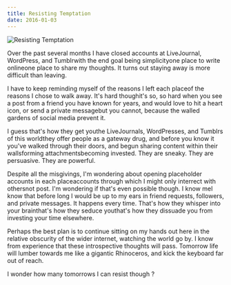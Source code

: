 ```yaml
---
title: Resisting Temptation
date: 2016-01-03
---
```


![Resisting Temptation](https://source.unsplash.com/dUPDhdeCN84/1600x900)

Over the past several months I have closed accounts at LiveJournal, WordPress, and Tumblrwith the end goal being simplicityone place to write onlineone place to share my thoughts. It turns out staying away is more difficult than leaving.

I have to keep reminding myself of the reasons I left each placeof the reasons I chose to walk away. It's hard thoughit's so, so hard when you see a post from a friend you have known for years, and would love to hit a heart icon, or send a private messagebut you cannot, because the walled gardens of social media prevent it.

I guess that's how they get youthe LiveJournals, WordPresses, and Tumblrs of this worldthey offer people as a gateway drug, and before you know it you've walked through their doors, and begun sharing content within their wallsforming attachmentsbecoming invested. They are sneaky. They are persuasive. They are powerful.

Despite all the misgivings, I'm wondering about opening placeholder accounts in each placeaccounts through which I might only interrect with othersnot post. I'm wondering if that's even possible though. I know meI know that before long I would be up to my ears in friend requests, followers, and private messages. It happens every time. That's how they whisper into your brainthat's how they seduce youthat's how they dissuade you from investing your time elsewhere.

Perhaps the best plan is to continue sitting on my hands out here in the relative obscurity of the wider internet, watching the world go by. I know from experience that these introspective thoughts will pass. Tomorrow life will lumber towards me like a gigantic Rhinoceros, and kick the keyboard far out of reach.

I wonder how many tomorrows I can resist though ?